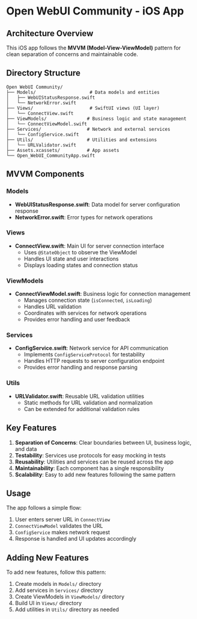 # Open WebUI Community - iOS App

## Architecture Overview

This iOS app follows the **MVVM (Model-View-ViewModel)** pattern for clean separation of concerns and maintainable code.

## Directory Structure

```
Open WebUI Community/
├── Models/                    # Data models and entities
│   ├── WebUIStatusResponse.swift
│   └── NetworkError.swift
├── Views/                     # SwiftUI views (UI layer)
│   └── ConnectView.swift
├── ViewModels/               # Business logic and state management
│   └── ConnectViewModel.swift
├── Services/                 # Network and external services
│   └── ConfigService.swift
├── Utils/                    # Utilities and extensions
│   └── URLValidator.swift
├── Assets.xcassets/          # App assets
└── Open_WebUI_CommunityApp.swift
```

## MVVM Components

### Models
- **WebUIStatusResponse.swift**: Data model for server configuration response
- **NetworkError.swift**: Error types for network operations

### Views
- **ConnectView.swift**: Main UI for server connection interface
  - Uses `@StateObject` to observe the ViewModel
  - Handles UI state and user interactions
  - Displays loading states and connection status

### ViewModels
- **ConnectViewModel.swift**: Business logic for connection management
  - Manages connection state (`isConnected`, `isLoading`)
  - Handles URL validation
  - Coordinates with services for network operations
  - Provides error handling and user feedback

### Services
- **ConfigService.swift**: Network service for API communication
  - Implements `ConfigServiceProtocol` for testability
  - Handles HTTP requests to server configuration endpoint
  - Provides error handling and response parsing

### Utils
- **URLValidator.swift**: Reusable URL validation utilities
  - Static methods for URL validation and normalization
  - Can be extended for additional validation rules

## Key Features

1. **Separation of Concerns**: Clear boundaries between UI, business logic, and data
2. **Testability**: Services use protocols for easy mocking in tests
3. **Reusability**: Utilities and services can be reused across the app
4. **Maintainability**: Each component has a single responsibility
5. **Scalability**: Easy to add new features following the same pattern

## Usage

The app follows a simple flow:
1. User enters server URL in `ConnectView`
2. `ConnectViewModel` validates the URL
3. `ConfigService` makes network request
4. Response is handled and UI updates accordingly

## Adding New Features

To add new features, follow this pattern:
1. Create models in `Models/` directory
2. Add services in `Services/` directory
3. Create ViewModels in `ViewModels/` directory
4. Build UI in `Views/` directory
5. Add utilities in `Utils/` directory as needed 